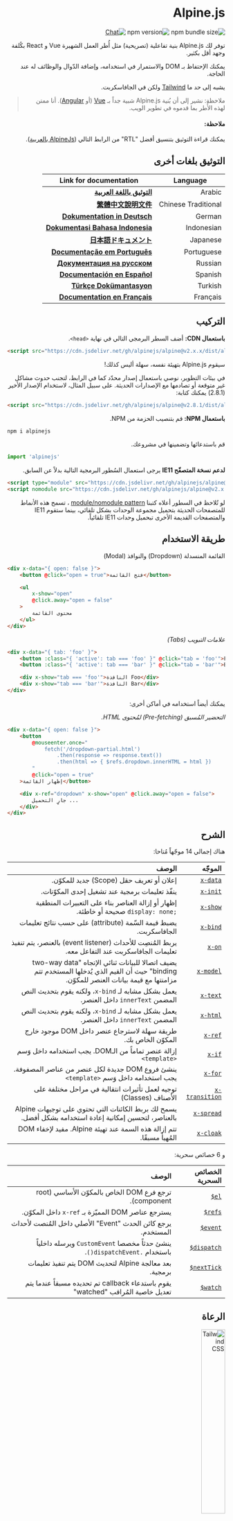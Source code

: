 <div dir="rtl">

# Alpine.js

![npm bundle size](https://img.shields.io/bundlephobia/minzip/alpinejs)
![npm version](https://img.shields.io/npm/v/alpinejs)
[![Chat](https://img.shields.io/badge/chat-on%20discord-7289da.svg?sanitize=true)](https://alpinejs.codewithhugo.com/chat/)

توفر لك Alpine.js بنية تفاعلية (تصريحية) مثل أُطر العمل الشهيرة Vue و React بكُلفة وجهد أقل بكثير.

يمكنك الإحتفاظ بـ DOM والاستمرار في استخدامه، وإضافة الدّوال والوظائف له عند الحاجة.

يشبه إلى حد ما [Tailwind](https://tailwindcss.com/) ولكن في الجافاسكربت.

> ملاحظة: نشير إلى أن بُنية Alpine.js شبية جداً بـ [Vue](https://vuejs.org/) (أو [Angular](https://angularjs.org/)). أنا ممتن لهذه الأُطر بما قدموه في تطوير الويب.

#### ملاحظة:

يمكنك قراءة التوثيق بتنسيق أفضل "RTL" من الرابط التالي ([AlpineJs بالعربية](https://alpinejs.abdelhadi.org/#/)).

## التوثيق بلغات أخرى

| Language | Link for documentation |
| --- | --- |
| Arabic | [**التوثيق باللغة العربية**](./README.ar.md) |
| Chinese Traditional | [**繁體中文說明文件**](./README.zh-TW.md) |
| German | [**Dokumentation in Deutsch**](./README.de.md) |
| Indonesian | [**Dokumentasi Bahasa Indonesia**](./README.id.md) |
| Japanese | [**日本語ドキュメント**](./README.ja.md) |
| Portuguese | [**Documentação em Português**](./README.pt.md) |
| Russian | [**Документация на русском**](./README.ru.md) |
| Spanish | [**Documentación en Español**](./README.es.md) |
| Turkish | [**Türkçe Dokümantasyon**](./README.tr.md) |
| Français | [**Documentation en Français**](./README.fr.md) |

## التركيب

**باستعمال CDN:** أضف السطر البرمجي التالي في نهاية `<head>`. 

<div dir="ltr">

```html
<script src="https://cdn.jsdelivr.net/gh/alpinejs/alpine@v2.x.x/dist/alpine.min.js" defer></script>
```

</div>


سيقوم Alpine.js بتهيئة نفسه، سهلة أليس كذلك!

في بيئات التطوير، نوصي باستعمال إصدار محدّد كما في الرابط، لتجنب حدوث مشاكل غير متوقعة أو تصادمها مع الإصدارات الحديثة. على سبيل المثال، لاستخدام الإصدار الأخير (2.8.1) يمكنك كتابة:

<div dir="ltr">

```html
<script src="https://cdn.jsdelivr.net/gh/alpinejs/alpine@v2.8.1/dist/alpine.min.js" defer></script>
```

</div>


**باستعمال NPM:** قم بتنصيب الحزمة من NPM.

<div dir="ltr">

```js
npm i alpinejs
```

</div>


قم باستدعائها وتضمينها في مشروعك.

<div dir="ltr">

```js
import 'alpinejs'
```

</div>


**لدعم نسخة المتصفّح IE11** يرجى استعمال السُطور البرمجية التالية بدلاً عن السابق.

<div dir="ltr">

```html
<script type="module" src="https://cdn.jsdelivr.net/gh/alpinejs/alpine@v2.x.x/dist/alpine.min.js"></script>
<script nomodule src="https://cdn.jsdelivr.net/gh/alpinejs/alpine@v2.x.x/dist/alpine-ie11.min.js" defer></script>
```
    
</div>

لو تُلاحظ في السطور أعلاه كتبنا [module/nomodule pattern](https://philipwalton.com/articles/deploying-es2015-code-in-production-today/) ، تسمح هذه الأنماط للمتصفحات الحديثة بتحميل مجموعة الوحدات بشكل تلقائي، بينما ستقوم IE11 والمتصفحات القديمة الأخرى تبحميل وحدات IE11 تلقائياً. 

## طريقة الاستخدام

القائمة المنسدلة (Dropdown) والنوافذ (Modal)

<div dir="ltr">

```html
<div x-data="{ open: false }">
    <button @click="open = true">فتح القائمة</button>

    <ul
        x-show="open"
        @click.away="open = false"
    >
        محتوى القائمة
    </ul>
</div>
```

</div>


*علامات التبويب (Tabs)*

<div dir="ltr">

```html
<div x-data="{ tab: 'foo' }">
    <button :class="{ 'active': tab === 'foo' }" @click="tab = 'foo'">Foo</button>
    <button :class="{ 'active': tab === 'bar' }" @click="tab = 'bar'">Bar</button>

    <div x-show="tab === 'foo'">النافذة Foo</div>
    <div x-show="tab === 'bar'">النافذة Bar</div>
</div>
```

</div>


يمكنك أيضاً استخدامه في أماكن أخرى: 

*التحضير المُسبق (Pre-fetching) لمُحتوى HTML.*

<div dir="ltr">

```html
<div x-data="{ open: false }">
    <button
        @mouseenter.once="
            fetch('/dropdown-partial.html')
                .then(response => response.text())
                .then(html => { $refs.dropdown.innerHTML = html })
        "
        @click="open = true"
    >إظهار القائمة</button>

    <div x-ref="dropdown" x-show="open" @click.away="open = false">
        جارٍ التحميل ...
    </div>
</div>
```

</div>


## الشرح

هناك إجمالي 14 موجّهاً مُتاحا:

| الموجّه | الوصف |
| --: | --: |
| [`x-data`](#x-data) | إعلان أو تعريف حقل (Scope) جديد للمكوّن. |
| [`x-init`](#x-init) | ينفّذ تعليمات برمجية عند تشغيل إحدى المكوّنات. |
| [`x-show`](#x-show) | إظهار أو إزالة العناصر بناء على التعبيرات المنطقية <span dir="ltr">`display: none;`</span> صحيحة أو خاطئة. |
| [`x-bind`](#x-bind) | يضبط قيمة السّمة (attribute) على حسب نتائج تعليمات الجافاسكربت. |
| [`x-on`](#x-on) | يربط المُنصِت للأحداث (event listener) بالعنصر، يتم تنفيذ تعليمات الجافاسكربت عند التفاعل معه. |
| [`x-model`](#x-model) | يضيف اتصالا للبيانات ثنائي الإتجاه "two-way data binding" حيث أن القيم الذي يُدخلها المستخدم تتم مزامنتها مع قيمة بيانات العنصر للمكوّن. |
| [`x-text`](#x-text) | يعمل بشكل مشابه لـ `x-bind`، ولكنه يقوم بتحديث النص المضمن `innerText` داخل العنصر. |
| [`x-html`](#x-html) | يعمل بشكل مشابه لـ `x-bind`، ولكنه يقوم بتحديث النص المضمن `innerText` داخل العنصر. |
| [`x-ref`](#x-ref) | طريقة سهلة لاسترجاع عنصر داخل DOM موجود خارج المكوّن الخاص بك. |
| [`x-if`](#x-if) | إزالة عنصر تماماً من الـDOM. يجب استخدامه داخل وَسم `<template>` |
| [`x-for`](#x-for) | ينشئ فروع DOM جديدة لكل عنصر من عناصر المصفوفة. يجب استخدامه داخل وَسم `<template>` |
| [`x-transition`](#x-transition) | توجيه لعمل تأثيرات انتقالية في مراحل مختلفة على الأصناف (Classes) |
| [`x-spread`](#x-spread) | يسمح لك بربط الكائنات التي تحتوي على توجيهات Alpine بالعناصر، لتحسين إمكانية إعادة استخدامه بشكل أفضل. |
| [`x-cloak`](#x-cloak) | تتم إزالة هذه السمة عند تهيئة Alpine. مفيد لإخفاء DOM المُهيأ مسبقًا. |

و 6 خصائص سحرية:

| الخصائص السحرية | الوصف |
| --: | --: |
| <span dir="ltr">[`$el`](#el)</span> | ترجع فرع DOM الخاص بالمكوّن الأساسي (root component). |
| <span dir="ltr">[`$refs`](#refs)</span> | يسترجع عناصر DOM المميّزة بـ `x-ref` داخل المكوّن. |
| <span dir="ltr">[`$event`](#event)</span> | يرجع كائن الحدث "Event"  الأصلي داخل المُنصت لأحداث المستخدم. |
| <span dir="ltr">[`$dispatch`](#dispatch)</span> | ينشئ حدثاً مخصصا `CustomEvent` ويرسله داخلياً باستخدام `.dispatchEvent()`. |
| <span dir="ltr">[`$nextTick`](#nexttick)</span> | بعد معالجة Alpine لتحديث DOM يتم تنفيذ تعليمات برمجية. |
| <span dir="ltr">[`$watch`](#watch)</span> | يقوم باستدعاء callback تم تحديده مسبقاً عندما يتم تعديل خاصية المُراقب "watched" |

## الرعاة

<img width="33%" src="https://refactoringui.nyc3.cdn.digitaloceanspaces.com/tailwind-logo.svg" alt="Tailwind CSS">

**هل تريد عرض شعارك هنا؟ [راسلني على تويتر](https://twitter.com/calebporzio)**

## مشاريع المجتمع

* [AlpineJS Weekly Newsletter](https://alpinejs.codewithhugo.com/newsletter/)
* [Spruce (State Management)](https://github.com/ryangjchandler/spruce)
* [Turbolinks Adapter](https://github.com/SimoTod/alpine-turbolinks-adapter)
* [Alpine Magic Helpers](https://github.com/KevinBatdorf/alpine-magic-helpers)
* [Awesome Alpine](https://github.com/ryangjchandler/awesome-alpine)

### الموجّهات

---

### `x-data`

**المثال:** <span dir="ltr">`<div x-data="{ foo: 'bar' }">...</div>`</span>

**البُنية:** <span dir="ltr">`<div x-data="[object literal]">...</div>`</span>

تعرّف `x-data` حقل/نطاق جديد للمكوّن، يخبر Alpine بتهيئة المكوّن الجديد بكائن البيانات المعرّف والمحدّد مسبقاً.

مشابه لخاصية `data` في المكونّات في إطار Vue.

**استخراج التعابير المنطقية للمكوّن**

يمكنك من استخراج مصدر البيانات والتعاملات ذات الصّلة إلى دوال قابلة لإعادة الاستخدام. 

<div dir="ltr">

```html
<div x-data="dropdown()">
    <button x-on:click="open">فتح</button>

    <div x-show="isOpen()" x-on:click.away="close">
        // القائمة المنسدلة
    </div>
</div>

<script>
    function dropdown() {
        return {
            show: false,
            open() { this.show = true },
            close() { this.show = false },
            isOpen() { return this.show === true },
        }
    }
</script>
```

> لمستخدمي مجمّع الوحدات (bundler): يرجى ملاحظة أن الدوال التي يصل إليها Alpine.js في النطاق العام (window). فلاستخدام x-data يجب أن تصرّحها إلى `window`. على سبيل المثال <span dir="ltr">`window.dropdown = function () {}`</span> (لأنه في Webpack ،Rollup ،Parcel وما إلى ذلك، الدّوال التي تكتبتها تكون بشكل افتراضي ضِمن نطاق الوحدة "module" وليس في نطاق الصفحة `window`).

يمكنك أيضاً دمج عدة كائنات متعددة معاً باستخدام محلّل الكائنات (object destructuring).

<div dir="ltr">

```html
<div x-data="{...dropdown(), ...tabs()}">
```

</div>


---

### `x-init`
**المثال:** <span dir="ltr">`<div x-data="{ foo: 'bar' }" x-init="foo = 'baz'"></div>`</span>

**البُنية:** <span dir="ltr">`<div x-data="..." x-init="[expression]"></div>`</span>

ينفّذ `x-init` تعليمات برمجية عند تشغيل وتهيئة إحدى المكوّنات.

إذا أردت تنفيذ التعليمات البرمجية بعد أن يجري Alpine تحديثه على الـDOM (مُماثل لـ <span dir="ltr">`mounted()`</span> في Vue.js) يمكنك إرجاع callback من `x-init` وسيتم تشغيله بعدها:

<span dir="ltr"> `x-init="() => { // يمكننا الوصول إلى DOM بعد تهيئته // }"` </span>

---

### `x-show`
**المثال:** <span dir="ltr">`<div x-show="open"></div>`</span>

**البُنية:** <span dir="ltr">`<div x-show="[expression]"></div>`</span>

تمكّننا `x-show` من إظهار أو إزالة العناصر بناء على التعبيرات المنطقية <span dir="ltr">`display: none;`</span> صحيحة أو خاطئة.

**x-show.transition**

`x-show.transition` عبارة عن واجهة "API" يمكنها تحسين `x-show` وجعله أكثر جمالية باستخدام تأثيرات CSS transitions.

<div dir="ltr">

```html
<div x-show.transition="open">
    يتم عمل تأثير بصري بالظهور "in" و الاختفاء "out"
</div>
```

</div>


| التوجيهات | الوصف |
| ---: | ---: |
| `x-show.transition` | يتلاشى ويتقلص بمرور الوقت (opacity, scale: 0.95, timing-function: cubic-bezier(0.4, 0.0, 0.2, 1), duration-in: 150ms, duration-out: 75ms). |
| `x-show.transition.in` | تأثير انتقالي "in" فقط. |
| `x-show.transition.out` | تأثير خارجي "out" فقط. |
| `x-show.transition.opacity` | تأثير التلاشي فقط. |
| `x-show.transition.scale` | تأثير على الحجم فقط. |
| `x-show.transition.scale.75` | ضبط قيمة الحجم `transform: scale(.75)`. |
| `x-show.transition.duration.200ms` | يضبط قيمة الانتقال الأولي "in" إلى 200 مللي ثانية. تأخذ قيمة الانتقال النهائي "out" نصف القيمة المحددة (في هذه الحالة 100 مللي ثانية). |
| `x-show.transition.origin.top.right` | تنسيق التحولات CSS transform الأصلية `transform-origin: top right` |
| `x-show.transition.in.duration.200ms.out.duration.50ms` | تأثيرات على فترات مختلفة "in" و "out". |


> ملاحظة: يمكنك دمج جميع التأثيرات مع بعضها البعض (على الرغم من أنها غريبة ربما): `x-show.transition.in.duration.100ms.origin.top.right.opacity.scale.85.out.duration.200ms.origin.bottom.left.opacity.scale.95`

> ملاحظة: سينتظر `x-show` إلى حين أن تنتهني جميع التأثيرات، إذا كنت تريد تجاهلها، أضف المعدّل <span dir="ltr">`.immediate`</span>

<div dir="ltr">

```html
<div x-show.immediate="open">
    <div x-show.transition="open">
</div>
```

</div>

---

### `x-bind`

> ملاحظة: يمكنك اختصار الكتابة باستعمال النقطتين ":" مثل <span dir="ltr">`:type="..."`</span>

**المثال:** <span dir="ltr">`<input x-bind:type="inputType">`</span>

**البُنية:** <span dir="ltr">`<input x-bind:[attribute]="[expression]">`</span>

يضبط قيمة السّمة (attribute) على حسب نتائج تعليمات الجافاسكربت. ويمكن لهذه التعليمات أن تصل إلى جميع بيانات المكوّن. ويتم تحديثه في كل مرة يتم فيها تحديث بياناته.

> ملاحظة: يتم تحديث ارتباطات السمات (binding) فقط إذا تم تحديث قيّمها. يكتشف Alpine تلقائيًا هذه القيم والتحديثات ثم يحسّنها.

**استخدام `x-bind` لـ class attributes**

يتصرف `x-bind` بشكل مختلف قليلاً عند تحديد الصنف (class attribute).

بالنسبة للأصناف (classes) قم بتمرير كائن يكون مفتاحه هو اسم الفئة، وقيَمُ هذه الأزواج عبارة عن تعبيرات منطقية تحدّد ما إذا كان يتم تطبيق الصنف على العنصر أم لا.

مثال:
<span dir="ltr">`<div x-bind:class="{ 'hidden': foo }"></div>`</span>

في هذا المثال يتم تطبيق الصنف "hidden" فقط عندما تكون قيمة foo صحيحة `true`.

**`x-bind` للسمات المنطقية (boolean attributes)**

يدعم `x-bind` المتغيرات بالإضافة إلى تعبيرات الجافاسكربت في حالة إذا كانت تُرجع قيمة منطقية صحيحة أو خاطئة (`true` أو `false`).

مثال:
<div dir="ltr">
```html
<!-- العبارة: -->
<button x-bind:disabled="myVar">إضغطني</button>

<!-- إذا myVar == true: -->
<button disabled="disabled">اضغطني</button>

<!-- في حال myVar == false:  -->
<button>اضغطني</button>
```
</div>

هنا تتم إضافة السمة `disabled` أو إزالتها بناءً على قيمة المتغيّر `myVar`.

تدعم كذلك Alpine سمات منطقية مختلفة  HTML specification مثل:  `disabled`,`readonly`,`required`,`checked`,`hidden`,`selected`,`open` وغيرها.

المُعدّل .camel
مثال: <svg x-bind:view-box.camel="viewBox">

يقوم المعدّل بضبط وربط حالة الأحرف بصيغة camel case لاسم السمة. في المثال أعلاه، تم ربط قيمة viewBox بِسِمة viewBox (بدلاً من view-box).

---

### `x-on`

> ملاحظة: يمكنك اختصار الكتابة باستعمال النقطتين ":" مثل <span dir="ltr">`@click="..."`</span>

**المثال:** <span dir="ltr">`<button x-on:click="foo = 'bar'"></button>`</span>

**البُنية:** <span dir="ltr">`<button x-on:[event]="[expression]"></button>`</span>

يقوم x-on بإرفاق المُنصت للأحداث (event listener). عندما يتم حدث (event) من قِبل المستخدم يتم تنفيذ تعليمات الجافاسكربت المحددة.

يتم تحديث السِمات الأخرى للعنصر المرتبطة بمصدر البيانات هذا بمجرد تعديل البيانات الموجودة في التعليمات البرمجية.

> ملاحظة: اختياريًا، يمكن أيضًا تحديد اسم دالة الجافاسكربت.

**المثال:** <span dir="ltr">`<button x-on:click="myFunction"></button>`</span>

هذه تكافئ: <span dir="ltr">`<button x-on:click="myFunction($event)"></button>`</span>

**المُعدّل `keydown`**

**المثال:** <span dir="ltr">`<input type="text" x-on:keydown.escape="open = false">`</span>

يمكنك الإستجابة لأحداث معينة عند ضغط المستخدم في لوحة المفاتيح باستخدام المعدّلات `x-on:keydown`. يرجى ملاحظة أن هذا المُعدّل يستخدم صيغة kebab-case لتسمية قيم `Event.key`.

أمثلة: `enter`, `escape`, `arrow-up`, `arrow-down`

> يمكننا كذلك الإستجابة لأزرار لوحة المفاتيح الأساسية مثل <span dir="ltr">`x-on:keydown.cmd.enter="foo"`</span>

**المُعدّل <span dir="ltr">`.away`</span>**

**المثال:** <span dir="ltr">`<div x-on:click.away="showModal = false"></div>`</span>

لا يتم تنفيذ تعبير Event Handler إلا إذا لم يتم تشغيل الحدث بواسطة العنصر نفسه (أو مكوناته الفرعية).

هذا مفيد لإخفاء القوائم المنسدلة والنوافذ عندما يضغط المستخدم في مكان آخر.

**المُعدّل <span dir="ltr">`.prevent`</span>**
**المثال:** <span dir="ltr">`<input type="checkbox" x-on:click.prevent>`</span>

تؤدي إضافة <span dir="ltr">`.prevent`</span> داخل مستمع الحدث إلى استدعاء منع `preventDefault` في الحدث الذي سيتم تنفيذه. في المثال أعلاه، هذا يعني أن مربع الاختيار لن يتم تحديده بالفعل عندما ينقر المستخدم عليه.

**المُعدّل <span dir="ltr">`.stop`</span>**
**المثال::** <span dir="ltr">`<div x-on:click="foo = 'bar'"><button x-on:click.stop></button></div>`</span>

إضافة <span dir="ltr">`.stop`</span> إلى المنصت للأحداث يستدعي `stopPropagation.` في المثال أعلاه، يعني أن الحدث "click" لن ينتقل إلى  `<div>` الخارجي. بمعنى آخر، عندما ينقر المستخدم على الزر، لا يتم تعريف `foo` على أنه `bar`.

**المُعدّل <span dir="ltr">`.self`</span>**
**المثال:** <span dir="ltr">`<div x-on:click.self="foo = 'bar'"><button></button></div>`</span>

إضافة .self إلى المنصت للأحداث يأدي إلى تشغيل الحدث فقط إذا كان <span dir="ltr">`$event.target`</span> هو نفس العنصر. في المثال أعلاه، يعني أنه عند النقر على الزر "button" لن يتم تشغيل الحدث.

**المُعدّل <span dir="ltr">`.window`</span>**
**المثال:** <span dir="ltr">`<div x-on:resize.window="isOpen = window.outerWidth > 768 ? false : open"></div>`</span>

إضافة <span dir="ltr">`.window`</span> إلى منصت الأحداث، سيقوم بتثبيت منصت للأحداث على نافذة المتصفّح كله `window` بدلاً من DOM الذي قمت بتصريحه أو تحديده. هذا مفيد لك في حال أردت ضبط أحد المكوّنات وتغييرها على حسب حجم (أبعاد) المتصفّح. في المثال أعلاه سيتم إغلاق النافذة أو القائمة المنسدلة إذا تجاوزت أبعاد المتصفح 768 بكسل، خلاف ذلك نُبقيه على حالته.

>ملاحظة: يمكنك أيضًا استخدام معدّل `.document` لإرفاق المنصت بدلا من `window`.

**المُعدّل <span dir="ltr">`.once`</span>**
**المثال:** <span dir="ltr">`<button x-on:mouseenter.once="fetchSomething()"></button>`</span>

تعني إضافة المعدّل <span dir="ltr">`.once`</span> إلى المنصت للحدث أن المنصت (listener) يعمل مرة واحدة فقط. هذا مفيد للمهام التي تريد القيام بها مرة واحدة فقط، مثل الجلب الجزئي لشفرات HTML أو ما شابه.

**المُعدّل <span dir="ltr">`.passive`</span>**
**المثال:** <span dir="ltr">`<button x-on:mousedown.passive="interactive = true"></button>`</span>

إذا أضفنا <span dir="ltr">`.passive`</span> إلى المنصت للحدث، فإن هذا الرمز المميز سيعطل وظيفة `preventDefault()` ولن تعمل على أي حدث يتم تنفيذه. يمكن أن يساعدك أحياناً في تحسين أداء التمرير (scroll) على الأجهزة التي تعمل باللمس.

**المُعدّل <span dir="ltr">`.debounce`</span>**
**المثال:** <span dir="ltr">`<input x-on:input.debounce="fetchSomething()">`</span>

يتيح لك تحديد <span dir="ltr">`.debounce`</span> وقت تنفيذ الأحداث، لن يعمل معالج الأحداث (event handler) فقط إذا مرت فترة زمنية معينة منذ آخر حدث، عندما يكون المعالج جاهزاً للتنفيذ سيتم تنفيذ آخر استدعاء للمعالج.

مهلة الإنتظار "wait" الإفتراضية هي 250 مللي ثانية.

إذا أردت تخصيص مهلة الإنتظار يمكنك استخدام الطريقة التالية:

<div dir="ltr">

```html
<input x-on:input.debounce.750="fetchSomething()">
<input x-on:input.debounce.750ms="fetchSomething()">
```

</div>


**المُعدّل <span dir="ltr">`.camel`</span>**
**المثال:** <span dir="ltr">`<input x-on:event-name.camel="doSomething()">`</span>

يقوم المنصت للأحداث بالإنصات إلى الأحداث التي تحمل حالة أحرف بصيغة camelCase. في هذا المثال سيتم تنفيذها للعناصر التي تحمل اسم `eventName`.

---

### `x-model`
**المثال:** <span dir="ltr">`<input type="text" x-model="foo">`</span>

**البُنية:** <span dir="ltr">`<input type="text" x-model="[data item]">`</span>

يضيف `x-model` ربط بيانات ثنائي الإتجاه "two-way data binding" (أي أن ربط البيانات يكون في كلا الطرفين). بمعنى آخر، أن قيمة العنصر تتم مزامنتها مع قيمة بيانات عنصر المكوّن.

> يكتشف `x-model` تلقائياً التغييرات التي تطرأ على العناصر التالية:  text inputs ،checkboxes ،radio buttons ،textareas ،selects ،multiple selects.
> يمكنك فهم كيف يعمل ذلك في الخفاء في "سيناريوهات" إطار عمل [Vue](https://vuejs.org/v2/guide/forms.html).

**المُعدّل <span dir="ltr">`.number`</span>**
**المثال:** <span dir="ltr">`<input x-model.number="age">`</span>

يقوم <span dir="ltr">`.number`</span> بتحويل القيمة المدخلة عبر `<input>` إلى رقم. في حال تعذّر تحليل القيمة المدخلة لرقم فعلاً سيُرجع القيمة الأصلية المدخلة.

**المُعدّل <span dir="ltr">`.debounce`</span>**
**المثال:** <span dir="ltr">`<input x-model.debounce="search">`</span>

يتيح لك تحديد <span dir="ltr">`.debounce`</span> وقت تنفيذ الأحداث، لن يعمل معالج الأحداث (event handler) فقط إذا مرت فترة زمنية معينة منذ آخر حدث، عندما يكون المعالج جاهزاً للتنفيذ سيتم تنفيذ آخر استدعاء للمعالج.

مهلة الإنتظار "wait" الإفتراضية هي 250 مللي ثانية.

إذا أردت تخصيص مهلة الإنتظار يمكنك استخدام الطريقة التالية:

<div dir="ltr">

```html
<input x-model.debounce.750="search">
<input x-model.debounce.750ms="search">
```

</div>

---

### `x-text`
**المثال:** <span dir="ltr">`<span x-text="foo"></span>`</span>

**البُنية:** <span dir="ltr">`<span x-text="[expression]"`</span>

يعمل بشكل مشابه لـ `x-bind`، ولكنه يقوم بتحديث النص المضمن `innerText` داخل العنصر.  

---

### `x-html`
**المثال:** <span dir="ltr">`<span x-html="foo"></span>`</span>

**البُنية:** <span dir="ltr">`<span x-html="[expression]"`</span>

يعمل بشكل مشابه لـ `x-bind`، ولكنه يقوم بتحديث شفرة HTML المضمنة `innerText` داخل العنصر. 

> :warning: **في هذه الحالة نوصي بكتابة محتوى (شفرات نظيفة) ولا تسمح بمُدخلات المُستخدم (user-provided)** :warning:
>
> يمكن أن يؤدي عرض HTML على المتصفّح من جهات خارجية أن توقع موقعك بثغرات [XSS](https://developer.mozilla.org/en-US/docs/Glossary/Cross-site_scripting).

---

### `x-ref`
**المثال:** <span dir="ltr">`<div x-ref="foo"></div><button x-on:click="$refs.foo.innerText = 'bar'"></button>`</span>

**البُنية:** <span dir="ltr">`<div x-ref="[ref name]"></div><button x-on:click="$refs.[ref name].innerText = 'bar'"></button>`</span>

توفر `x-ref` طريقة مفيدة لجلب عناصر DOM خارج المكون الخاص بك، عندما تقوم بتعيين `x-ref` للعنصر، سيكون متاحاً لجميع معالجات الأحداث داخل الكائن عن طريق استدعاء `$refs`. 

يوفر ذلك بديلا مفيدا في حال كان يجب استخدام الأمر `document.querySelector` في كثير من الأحيان للإشارة إلى العناصر.

> يمكنك أيضا ربط القيم المتغيّرة (الديناميكية) بـ <span dir="ltr">`<span :x-ref="item.id"></span>`</span>.

---

### `x-if`
**المثال:** <span dir="ltr">`<template x-if="true"><div>Some Element</div></template>`</span>

**البُنية:** <span dir="ltr">`<template x-if="[expression]"><div>Some Element</div></template>`</span>

إذا كانت وظيفة `x-show` (كما شرحناها سابقاً) غير كافية، فيمكن استخدام `x-if` بدلاً من ذلك لإزالة عنصر بالكامل من DOM.

نظرًا لأن Alpine لا يحتوي على DOM افتراضي، يجب استخدام `x-if` مع الوسم `<template></template>`. بحيث يسمح لـ Alpine  بالبقاء مستقرًا والوصول إلى DOM الحقيقي.

> ملاحظة: عند استخدام `x-if`، يجب أن يكون هناك عنصر جذر واحد (element root) على الأقل داخل `<template></template>`

> ملاحظة: عند استخدام template في svg، ستحتاج إلى إضافة [polyfill](https://github.com/alpinejs/alpine/issues/637#issuecomment-654856538) الذي يجب تنفيذه قبل تهيئة Alpine.js. 

---

### `x-for`
**المثال:**

<div dir="ltr">

```html
<template x-for="item in items" :key="item">
    <div x-text="item"></div>
</template>
```

> ملاحظة: الـ`:key` مفتاح اختياري، ومع ذلك، نوصى به.
</div>


> ملاحظة: هذا `:key` مفتاح اختياري ، ومع ذلك، نوصى به وبشدة.

يُعدّ `x-for` مناسباً للحالات التي يلزم فيها إنشاء عقدة DOM جديدة لكل عنصر داخل المصفوفة. مشابه لـ `v-for` في Vue، ولكن الاختلاف الوحيد هو أنه يجب وضعه في وسم `template` بدلاً من عنصر DOM عادي.

إذا كنت ترغب في الوصول إلى الفهرس الحالي (current index) للتكرار، فاستخدم الصيغة التالية:

```html
<template x-for="(item, index) in items" :key="index">
    <!-- يمكنك أيضًا الرجوع إلى "index" داخل التكرار إذا لزم الأمر. -->
    <div x-text="index"></div>
</template>
```

إذا كنت ترغب في الوصول إلى تكرار مصفوفة كائن (array object)، فاستخدم الصيغة التالية:

<div dir="ltr">

```html
<template x-for="(item, index, collection) in items" :key="index">
    <!-- يمكنك أيضًا الرجوع إلى "collection" في التكرار متى احتجت إلى ذلك. -->
    <!-- العنصر الحالي. -->
    <div x-text="item"></div>
    <!--نفس العنصر المذكور أعلاه. -->
    <div x-text="collection[index]"></div>
    <!-- العنصر السابق. -->
    <div x-text="collection[index - 1]"></div>
</template>
```

</div>

> ملاحظة: عند استخدام `x-for`، يجب أن يكون هناك عنصر جذر واحد (element root) على الأقل داخل `template`.

> ملاحظة: عند استخدام template في svg، ستحتاج إلى إضافة [polyfill](https://github.com/alpinejs/alpine/issues/637#issuecomment-654856538) الذي يجب تنفيذه قبل تهيئة Alpine.js. 

#### تداخل `x-for`
يمكنك عمل حلقات تكرار داخل حلقات x-for ولكن يجب أن نلّف كل حلقة في عنصر. مثلا:

<div dir="ltr">

```html
<template x-for="item in items">
    <div>
        <template x-for="subItem in item.subItems">
            <div x-text="subItem"></div>
        </template>
    </div>
</template>
```

</div>


#### التكرار داخل مجال:

يدعم Alpine صيغة `i in n`، حيث يمثّل n عدداً صحيحاً مما يسمح لك بعمل تكرار على مجال معين من العناصر.

<div dir="ltr">

```html
<template x-for="i in 10">
    <span x-text="i"></span>
</template>
```

</div>

---

### `x-transition`
**المثال:**

<div dir="ltr">

```html
<div
    x-show="open"
    x-transition:enter="transition ease-out duration-300"
    x-transition:enter-start="opacity-0 transform scale-90"
    x-transition:enter-end="opacity-100 transform scale-100"
    x-transition:leave="transition ease-in duration-300"
    x-transition:leave-start="opacity-100 transform scale-100"
    x-transition:leave-end="opacity-0 transform scale-90"
>...</div>
```

</div>
<div dir="ltr">

```html
<template x-if="open">
    <div
        x-transition:enter="transition ease-out duration-300"
        x-transition:enter-start="opacity-0 transform scale-90"
        x-transition:enter-end="opacity-100 transform scale-100"
        x-transition:leave="transition ease-in duration-300"
        x-transition:leave-start="opacity-100 transform scale-100"
        x-transition:leave-end="opacity-0 transform scale-90"
    >...</div>
</template>
```

</div>

> المثال أعلاه يستخدم تنسيقات [Tailwind CSS](https://tailwindcss.com/)

يوفر Alpine ستة تأثيرات انتقالية مختلفة لتطبيق الفئات (Classes) على مراحل مختلفة من انتقال العنصر، بين الحالات "hidden" و "shown". تعمل هذه التوجيهات مع كل من x-show و x-if.

تعمل هذه تمامًا مثل توجيهات التأثير بـ VueJS، باستثناء أن لها أسماء مختلفة وأكثر منطقية:

| التوجيه | الوصف |
| ---: | ---: |
| <span dir="ltr">`:enter`</span> | يتم تطبيقه طوال مرحلة الدخول. |
| <span dir="ltr">`:enter-start`</span> | تتم إضافته قبل إدراج العنصر وإزالة الإطار (frame) بعد إدراج العنصر. |
| <span dir="ltr">`:enter-end`</span> | تمت إضافة إطار (frame) واحد بعد إدراج العنصر (في نفس الوقت تتم إزالة `enter-start`) ، تتم إزالته عند انتهاء التأثير/التحريك. |
| <span dir="ltr">`:leave`</span> | تُطبق طوال مرحلة الخروج. |
| <span dir="ltr">`:leave-start`</span> | يُضاف مباشرة عند بدء انتهاء التأثير، وإزالته بعد إطار واحد. |
| <span dir="ltr">`:leave-end`</span> | تمت إضافة إطار بعد تشغيل "انتهاء التأثير" (في نفس الوقت الذي تتم فيه إزالة `leave-start`) ، وتتم إزالته عند انتهاء التأثير/التحريك. |

---

### `x-spread`
**المثال:**

<div dir="ltr">

```html
<div x-data="dropdown()">
    <button x-spread="trigger">فتح القائمة المنسدلة</button>

    <span x-spread="dialogue">محتوى القائمة</span>
</div>

<script>
    function dropdown() {
        return {
            open: false,
            trigger: {
                ['@click']() {
                    this.open = true
                },
            },
            dialogue: {
                ['x-show']() {
                    return this.open
                },
                ['@click.away']() {
                    this.open = false
                },
            }
        }
    }
</script>
```

</div>


يتيح `x-spread` نقل ربط الكائنات التي تحتوي على توجيهات Alpine لعنصر ما، إلى كائن يمكن إعادة استخدامه.

مفاتيح الكائن (object keys) عبارة عن توجيهات (يمكن أن يكون أي توجيهات بما في ذلك المُعدّلات) والقيم عبارة عن عمليات callback يتم تنفيذ قيمها بواسطة Alpine.

> ملاحظة: هناك بعض الأشياء التي يجب مراعاتها في `x-spread`:
> - الحالة الخاصة الوحيدة لـ spread هي استخدامه مع `x-for`. عند تطبيقه على التوجيه `x-for`، يجب إرجاع تعليمات نصيّة عادية بواسطة callback.  مثال span dir="ltr">`['x-for']() { return 'item in items' }`</span>
> - `x-data` و  `x-init` لا يمكن استخدامهما داخل كائن "spread".

---

### `x-cloak`
**المثال:** <span dir="ltr">`<div x-data="{}" x-cloak></div>`</span>

تتم إزالة سمة `x-cloak` من العنصر أثناء تهيئة Alpine. يساعد هذا في إخفاء DOM المهيأ مسبقاً. لكي يعمل هذا عليك بإضافة التعليمات التالية:

<div dir="ltr">

```html
<style>
    [x-cloak] { display: none; }
</style>
```

</div>


### الخصائص السحرية

> باستثناء <span dir="ltr">$el</span>، **لا يمكن استخدام الخصائص السحرية ضمن x-data** في حال لم تتم تهيئة المكوّن بعد.

---

### <span dir="ltr">`$el`</span>
**المثال:**

<div dir="ltr">

```html
<div x-data>
    <button @click="$el.innerHTML = 'foo'">استبدلني بـ "foo"</button>
</div>
```

</div>


<span dir="ltr">`$el`</span> خاصية سحرية للوصول إلى فرع DOM الأساسي.

### <span dir="ltr">`$refs`</span>
**المثال:**

<div dir="ltr">

```html
<span x-ref="foo"></span>

<button x-on:click="$refs.foo.innerText = 'bar'"></button>
```

</div>


يسترجع عناصر DOM المميّزة بـ `x-ref` داخل المكوّن، مفيدًا عندما تحتاج عناصر DOM إلى التعديل يدويًا.

---

### <span dir="ltr">`$event`</span>
**المثال:**

<div dir="ltr">

```html
<input x-on:input="alert($event.target.value)">
```

يرجع كائن الحدث "Event"  الأصلي داخل المُنصت لأحداث المستخدم.
</div>

> ملاحظة: خاصية $event متاحة فقط في تعليمات DOM.

إذا أردت تمرير $event داخل دوال الجافاسكربت فيمكنك تمريرها مباشرة.

`<button x-on:click="myFunction($event)"></button>`

---

### <span dir="ltr">`$dispatch`</span>
**المثال:**

<div dir="ltr">

```html
<div @custom-event="console.log($event.detail.foo)">
    <button @click="$dispatch('custom-event', { foo: 'bar' })">
    <!--عند النقر عليه، يقوم console.log بطباعة "bar" -->
</div>
```

</div>


<span dir="ltr">`$dispatch`</span> هي طريقة مختصرة لإنشاء أحداث مخصصة `CustomEvent` وإرسالها داخلياً باستخدام <span dir="ltr">`.dispatchEvent()`</span> هناك العديد من حالات الاستخدام التي يكون فيها إرسال البيانات بين المكونات من خلال أحداث يحددها المستخدم خيارًا جيداً. هنا يمكنك العثور على [مزيد من المعلومات](https://developer.mozilla.org/en-US/docs/Web/Guide/Events/Creating_and_triggering_events) حول نظام CustomEvent الأساسي في المتصفحات.

<div dir="ltr">

```html
<div x-data="{ foo: 'bar' }">
    <span x-model="foo">
        <button @click="$dispatch('input', 'baz')">
        <!-- عندما يتم النقر فوق الزر `x-model` يتلقط حدث "input" الناشئ ويقوم بتحديث foo إلى"baz ". -->
    </span>
</div>
```

</div>


**ملاحظة حول انتشار الحدث** (**Event Propagation**)

إذا كنت ترغب في توقيف الأحداث التي يتم تشغيلها بواسطة عقد HTML داخل نفس التسلسل الهرمي المتداخل (يعني `div` داخل `div` وهكذا)، فيجب عليك استخدام المُعدِّل <span dir="ltr">`.window`</span>.

مثال:

<div dir="ltr">

```html
<div x-data>
    <span @custom-event="console.log($event.detail.foo)"></span>
    <button @click="$dispatch('custom-event', { foo: 'bar' })">
<div>
```

> ملاحظة: المثال أعلاه لن يعمل بشكل جيّد. لأنه إذا تم تشغيل الحدث المخصص، فسيتم انتشار "تشغيله" في العناصر الرئيسة المشتركة بـ div.
</div>

**Dispatching to Components**

يمكن أيضًا استخدام الطريقة الموضحة أعلاه لتمكين الاتصال بين المكونات:

**مثال:**

<div dir="ltr">

```html
<div x-data @custom-event.window="console.log($event.detail)"></div>

<button x-data @click="$dispatch('custom-event', 'Hello World!')">
<!--عندما تنقر سيطبع console.log "Hello World!". -->
```

</div>


يمكنك أيضا استخدام <span dir="ltr">`$dispatch()`</span> لبدء تحديث البيانات من روابط `x-model`. على سبيل المثال:

<div dir="ltr">

```html
<div x-data="{ foo: 'bar' }">
    <span x-model="foo">
        <button @click="$dispatch('input', 'baz')">
        <!-- بعد النقر على عنصر `<button>` ، سيعترض `x-model` حدث "input" ويحدّث foo بـ "bar" -->
    </span>
</div>
```

</div>

> ملاحظ: خاصية <span dir="ltr">`$dispatch`</span> متاحة فقط ضمن تعليمات DOM.

إذا أردت تمرير <span dir="ltr">`$dispatch`</span> داخل دوال الجافاسكربت فيمكنك تمريرها مباشرة.

<span dir="ltr">`<button x-on:click="myFunction($dispatch)"></button>`</span>

---

### <span dir="ltr">`$nextTick`</span>
**المثال:**

<div dir="ltr">

```html
<div x-data="{ fruit: 'apple' }">
    <button
        x-on:click="
            fruit = 'pear';
            $nextTick(() => { console.log($event.target.innerText) });
        "
        x-text="fruit"
    ></button>
</div>
```

</div>


<span dir="ltr">`$nextTick`</span> هي خاصية تعني أن التعليمات لا يتم تنفيذها إلا بعد أن يقوم Alpine بتنفيذ تحديثات DOM التفاعلية. هذا مفيد إذا كنت لا تريد التفاعل مع DOM حتى يتم إجراء جميع تحديثات للبيانات.

---

### <span dir="ltr">`$watch`</span>
**المثال:**

<div dir="ltr">

```html
<div x-data="{ open: false }" x-init="$watch('open', value => console.log(value))">
    <button @click="open = ! open">Toggle Open</button>
</div>
```

تمكّنك <span dir="ltr">`$watch`</span> في المثال أعلاه من تفعيل `open` عند الضغط على الزر "button"، يقوم callback بتنفيذ `console.log` وطباعة القيمة الجديدة.

## الحماية
إذا وجدت ثغرة أمنية، يُرجى إرسال بريد إلكتروني إلى: [calebporzio@gmail.com]().

يعتمد Alpine على `function` لتنفيذ خصائصه. على الرغم من كونها أكثرَ أماناً من <span dir="ltr">`eval()`</span> إلا أن هذه الممارسة مازالت محظورة في بعض البيئات المقيّدة مثل Google Chrome App باستخدام سياسة أمان المحتوى المقيد ([CSP](https://csp.withgoogle.com/docs/strict-csp.html)).

إذا كنت تستخدم Alpine في بيئة بها بيانات حساسة وتحتاج إلى [CSP](https://csp.withgoogle.com/docs/strict-csp.html)، فأنت بحاجة إلى تضمين التقييم غير الآمن `unsafe-eval` في سياستك. يساعد في وضع سياسات قوية على حماية المستخدمين عند استخدام المعلومات الشخصية والمالية.

نظرًا لأن السياسة تنطبق على جميع البرامج النصية في صفحتك، فمن المهم أن تتم مراجعة المكتبات الخارجية الأخرى المضمنة في موقعك بعناية للتأكد من أنها جديرة لاستعمالها وآمنة ولن تقدم أي ثغرة أمنية XSS أو (Cross Site Scripting vulnerability)  عبر الموقع سواء باستخدام وظيفة <span dir="ltr">`eval()`</span> أو التلاعب بـ DOM لإدخال تعليمات برمجية ضارة في صفحتك.

## الرخصة

حقوق النشر محفوظة  © 2019-2020 لـ Caleb Porzio والمساهمين.

مرخص بموجب ترخيص MIT، راجع [LICENSE.md](LICENSE.md) للحصول على التفاصيل.

</div>
